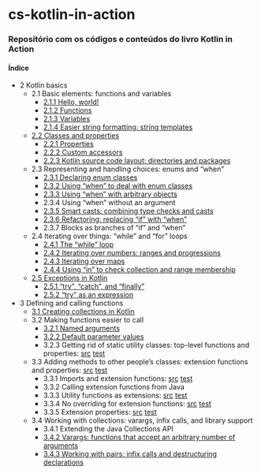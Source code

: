 # cs-kotlin-in-action

### Repositório com os códigos e conteúdos do livro Kotlin in Action

#### Índice

* 2 Kotlin basics
   * 2.1 Basic elements: functions and variables
       * [2.1.1 Hello, world!](src/main/kotlin/ch2/helloWorld.kt)
       * [2.1.2 Functions](src/test/kotlin/ch2/functions.kt)
       * [2.1.3 Variables](src/test/kotlin/ch2/variables.kt)
       * [2.1.4 Easier string formatting: string templates](src/test/kotlin/ch2/stringTemplates.kt)
   * [2.2 Classes and properties](src/test/kotlin/ch2/classes.kt)
       * [2.2.1 Properties](src/test/kotlin/ch2/classes.kt)
       * [2.2.2 Custom accessors](src/test/kotlin/ch2/customAccessors.kt)
       * [2.2.3 Kotlin source code layout: directories and packages](src/main/kotlin/ch2/geometryShapes.kt)
   * 2.3 Representing and handling choices: enums and “when”
       * [2.3.1 Declaring enum classes](src/test/kotlin/ch2/enumWhen.kt)
       * [2.3.2 Using “when” to deal with enum classes](src/test/kotlin/ch2/enumWhen.kt)
       * [2.3.3 Using “when” with arbitrary objects](src/test/kotlin/ch2/enumWhen.kt)
       * 2.3.4 Using “when” without an argument
       * [2.3.5 Smart casts: combining type checks and casts](src/test/kotlin/ch2/smartCast.kt)
       * [2.3.6 Refactoring: replacing “if” with “when”](src/test/kotlin/ch2/smartCast.kt)
       * 2.3.7 Blocks as branches of “if” and “when”
   * 2.4 Iterating over things: “while” and “for” loops
       * [2.4.1 The “while” loop](src/test/kotlin/ch2/iterating.kt)
       * [2.4.2 Iterating over numbers: ranges and progressions](src/test/kotlin/ch2/iterating.kt)
       * [2.4.3 Iterating over maps](src/test/kotlin/ch2/iterating.kt)
       * [2.4.4 Using “in” to check collection and range membership](src/test/kotlin/ch2/iterating.kt)
   * [2.5 Exceptions in Kotlin](src/test/kotlin/ch2/exceptions.kt)
       * [2.5.1 “try”, “catch”, and “finally”](src/test/kotlin/ch2/exceptions.kt)
       * [2.5.2 “try” as an expression](src/test/kotlin/ch2/exceptions.kt)
* 3 Defining and calling functions
    * [3.1 Creating collections in Kotlin](src/test/kotlin/ch3/collections.kt)
    * 3.2 Making functions easier to call
       * [3.2.1 Named arguments](src/test/kotlin/ch3/easierToCall.kt)
       * [3.2.2 Default parameter values](src/test/kotlin/ch3/easierToCall.kt)
       * 3.2.3 Getting rid of static utility classes: top-level functions and properties: [src](src/main/kotlin/ch3/strings.kt) [test](src/test/kotlin/ch3/noStaticUtils.kt)
    * 3.3 Adding methods to other people’s classes: extension functions and properties: [src](src/main/kotlin/ch3/extensions.kt) [test](src/test/kotlin/ch3/extensions.kt)
        * 3.3.1 Imports and extension functions: [src](src/main/kotlin/ch3/extensions.kt) [test](src/test/kotlin/ch3/extensions.kt)
        * 3.3.2 Calling extension functions from Java
        * 3.3.3 Utility functions as extensions: [src](src/main/kotlin/ch3/extensions.kt) [test](src/test/kotlin/ch3/extensions.kt)
        * 3.3.4 No overriding for extension functions: [src](src/main/kotlin/ch3/extensions.kt) [test](src/test/kotlin/ch3/extensions.kt)
        * 3.3.5 Extension properties: [src](src/main/kotlin/ch3/extensions.kt) [test](src/test/kotlin/ch3/extensions.kt)
    * 3.4 Working with collections: varargs, infix calls, and library support
        * 3.4.1 Extending the Java Collections API
        * [3.4.2 Varargs: functions that accept an arbitrary number of arguments](src/test/kotlin/ch3/vararg.kt)
        * [3.4.3 Working with pairs: infix calls and destructuring declarations](src/test/kotlin/ch3/infix.kt)